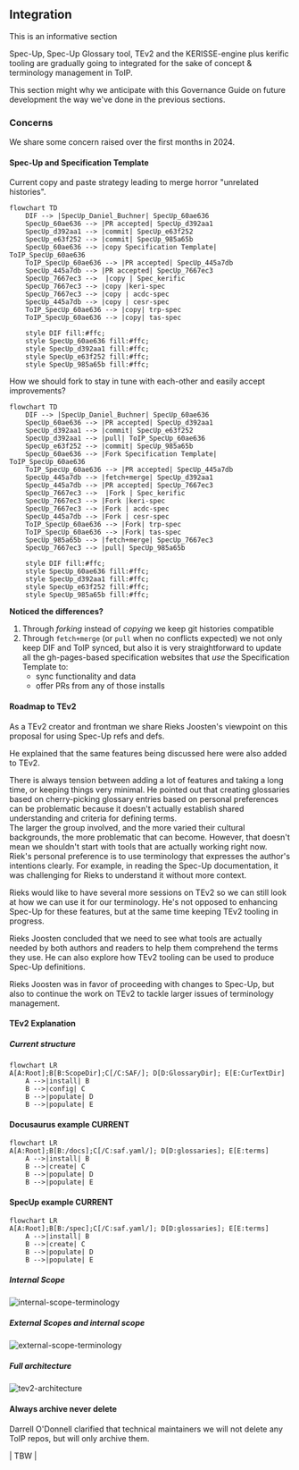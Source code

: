 ## Integration
This is an informative section

Spec-Up, Spec-Up Glossary tool, TEv2 and the KERISSE-engine plus kerific tooling are gradually going to integrated for the sake of concept & terminology management in ToIP.

This section might why we anticipate with this Governance Guide on future development the way we've done in the previous sections.

### Concerns
We share some concern raised over the first months in 2024.

#### Spec-Up and Specification Template

Current copy and paste strategy leading to merge horror "unrelated histories".

```mermaid
flowchart TD
    DIF --> |SpecUp_Daniel_Buchner| SpecUp_60ae636
    SpecUp_60ae636 --> |PR accepted| SpecUp_d392aa1
    SpecUp_d392aa1 --> |commit| SpecUp_e63f252
    SpecUp_e63f252 --> |commit| SpecUp_985a65b
    SpecUp_60ae636 --> |copy Specification Template| ToIP_SpecUp_60ae636
    ToIP_SpecUp_60ae636 --> |PR accepted| SpecUp_445a7db
    SpecUp_445a7db --> |PR accepted| SpecUp_7667ec3
    SpecUp_7667ec3 -->  |copy | Spec_kerific
    SpecUp_7667ec3 --> |copy |keri-spec
    SpecUp_7667ec3 --> |copy | acdc-spec
    SpecUp_445a7db --> |copy | cesr-spec
    ToIP_SpecUp_60ae636 --> |copy| trp-spec
    ToIP_SpecUp_60ae636 --> |copy| tas-spec

    style DIF fill:#ffc;
    style SpecUp_60ae636 fill:#ffc;
    style SpecUp_d392aa1 fill:#ffc;
    style SpecUp_e63f252 fill:#ffc;
    style SpecUp_985a65b fill:#ffc;
```

How we should fork to stay in tune with each-other and easily accept improvements?

```mermaid
flowchart TD
    DIF --> |SpecUp_Daniel_Buchner| SpecUp_60ae636
    SpecUp_60ae636 --> |PR accepted| SpecUp_d392aa1
    SpecUp_d392aa1 --> |commit| SpecUp_e63f252
    SpecUp_d392aa1 --> |pull| ToIP_SpecUp_60ae636
    SpecUp_e63f252 --> |commit| SpecUp_985a65b
    SpecUp_60ae636 --> |Fork Specification Template| ToIP_SpecUp_60ae636
    ToIP_SpecUp_60ae636 --> |PR accepted| SpecUp_445a7db
    SpecUp_445a7db --> |fetch+merge| SpecUp_d392aa1
    SpecUp_445a7db --> |PR accepted| SpecUp_7667ec3
    SpecUp_7667ec3 -->  |Fork | Spec_kerific
    SpecUp_7667ec3 --> |Fork |keri-spec
    SpecUp_7667ec3 --> |Fork | acdc-spec
    SpecUp_445a7db --> |Fork | cesr-spec
    ToIP_SpecUp_60ae636 --> |Fork| trp-spec
    ToIP_SpecUp_60ae636 --> |Fork| tas-spec
    SpecUp_985a65b --> |fetch+merge| SpecUp_7667ec3
    SpecUp_7667ec3 --> |pull| SpecUp_985a65b

    style DIF fill:#ffc;
    style SpecUp_60ae636 fill:#ffc;
    style SpecUp_d392aa1 fill:#ffc;
    style SpecUp_e63f252 fill:#ffc;
    style SpecUp_985a65b fill:#ffc;
```
**Noticed the differences?**
1. Through *forking* instead of *copying* we keep git histories compatible
2. Through `fetch+merge` (or `pull` when no conflicts expected) we not only keep DIF and ToIP synced, but also it is very straightforward to update all the gh-pages-based specification websites that *use* the Specification Template to:
   - sync functionality and data
   - offer PRs from any of those installs


#### Roadmap to TEv2
As a TEv2 creator and frontman we share Rieks Joosten's viewpoint on this proposal for using Spec-Up refs and defs. 

He explained that the same features being discussed here were also added to TEv2. 

There is always tension between adding a lot of features and taking a long time, or keeping things very minimal. He pointed out that creating glossaries based on cherry-picking glossary entries based on personal preferences can be problematic because it doesn't actually establish shared understanding and criteria for defining terms.  
The larger the group involved, and the more varied their cultural backgrounds, the more problematic that can become. However, that doesn't mean we shouldn't start with tools that are actually working right now. Riek's personal preference is to use terminology that expresses the author's intentions clearly. For example, in reading the Spec-Up documentation, it was challenging for Rieks to understand it without more context.

Rieks would like to have several more sessions on TEv2 so we can still look at how we can use it for our terminology. He's not opposed to enhancing Spec-Up for these features, but at the same time keeping TEv2 tooling in progress. 

Rieks Joosten concluded that we need to see what tools are actually needed by both authors and readers to help them comprehend the terms they use. He can also explore how TEv2 tooling can be used to produce Spec-Up definitions.

Rieks Joosten was in favor of proceeding with changes to Spec-Up, but also to continue the work on TEv2 to tackle larger issues of terminology management.

#### TEv2 Explanation

##### Current structure
```mermaid
flowchart LR
A[A:Root];B[B:ScopeDir];C[/C:SAF/]; D[D:GlossaryDir]; E[E:CurTextDir]
    A -->|install| B
    B -->|config| C
    B -->|populate| D
    B -->|populate| E 
```

#### Docusaurus example CURRENT
```mermaid
flowchart LR
A[A:Root];B[B:/docs];C[/C:saf.yaml/]; D[D:glossaries]; E[E:terms]
    A -->|install| B
    B -->|create| C
    B -->|populate| D
    B -->|populate| E 
```
#### SpecUp example CURRENT
```mermaid
flowchart LR
A[A:Root];B[B:/spec];C[/C:saf.yaml/]; D[D:glossaries]; E[E:terms]
    A -->|install| B
    B -->|create| C
    B -->|populate| D
    B -->|populate| E 
```

##### Internal Scope

![internal-scope-terminology](https://github.com/henkvancann/terminology-governance-guide/blob/b64cd36d65c4b0076ccec3e0a30c3f17705e9220/diagrams/internal-scope-terminology-2024-02-26-144340.svg)

##### External Scopes and internal scope

![external-scope-terminology](https://github.com/henkvancann/terminology-governance-guide/blob/b64cd36d65c4b0076ccec3e0a30c3f17705e9220/diagrams/external-glossaries-import-2024-02-26-144418.svg?raw=true)

##### Full architecture

![tev2-architecture](https://github.com/henkvancann/terminology-governance-guide/blob/b64cd36d65c4b0076ccec3e0a30c3f17705e9220/diagrams/tev2-architecture-2024-02-26-144443.svg?raw=true)


#### Always archive never delete

Darrell O'Donnell clarified that technical maintainers we will not delete any ToIP repos, but will only archive them.

| TBW |